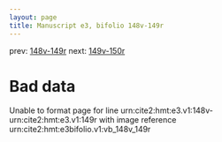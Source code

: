 ```yaml
---
layout: page
title: Manuscript e3, bifolio 148v-149r
---
```


prev: [148v-149r](../148v-149r/) next: [149v-150r](../149v-150r/)

# Bad data

Unable to format page for line urn:cite2:hmt:e3.v1:148v-urn:cite2:hmt:e3.v1:149r with image reference urn:cite2:hmt:e3bifolio.v1:vb_148v_149r
